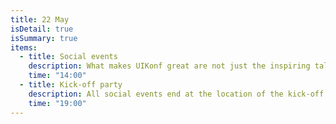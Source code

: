 ```yaml
---
title: 22 May
isDetail: true
isSummary: true
items:
  - title: Social events
    description: What makes UIKonf great are not just the inspiring talks and speakers, but the ease at which you can meet new people. Make the most of your UIKonf trip to Berlin and join one of our social events to learn more about Berlin while networking with likeminded people
    time: "14:00"
  - title: Kick-off party
    description: All social events end at the location of the kick-off party. Pick up your conference badge, grab a beer and meet your fellow coders.
    time: "19:00"
---
```

